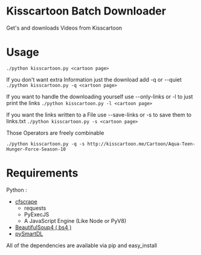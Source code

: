 # Kisscartoon Batch Downloader

Get's and downloads Videos from Kisscartoon

# Usage


```./python kisscartoon.py <cartoon page> ```

If you don't want extra Information just the download add -q or --quiet
```./python kisscartoon.py -q <cartoon page> ```

If you want to handle the downloading yourself use --only-links or -l to just print the links
```./python kisscartoon.py -l <cartoon page> ```

If you want the links written to a File use --save-links or -s to save them to links.txt
```./python kisscartoon.py -s <cartoon page> ```

Those Operators are freely combinable


```./python kisscartoon.py -q -s http://kisscartoon.me/Cartoon/Aqua-Teen-Hunger-Force-Season-10```

# Requirements

Python :

* [cfscrape](https://github.com/Anorov/cloudflare-scrape/)
  * requests
  * PyExecJS
  * A JavaScript Engine (Like Node or PyV8)
* [BeautifulSoup4 ( bs4 )](https://pypi.python.org/pypi/beautifulsoup4)
* [pySmartDL](https://pypi.python.org/pypi/pySmartDL/)

All of the dependencies are available via pip and easy_install


 


